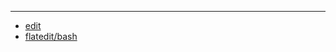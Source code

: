 
---

+ [edit](https://github.com/flatedit/docs/edit/main/README.md)
+ [flatedit/bash](https://github.com/flatedit/docs)